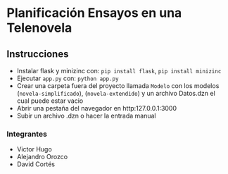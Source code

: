 # Planificación Ensayos en una Telenovela

## Instrucciones
- Instalar flask y minizinc con: `pip install flask`, `pip install minizinc`
- Ejecutar `app.py` con: `python app.py`
- Crear una carpeta fuera del proyecto llamada `Modelo` con los modelos (`novela-simplificado`), (`novela-extendido`) y un archivo Datos.dzn el cual puede estar vacio
- Abrir una pestaña del navegador en http:127.0.0.1:3000
- Subir un archivo .dzn o hacer la entrada manual

### Integrantes

- Victor Hugo
- Alejandro Orozco
- David Cortés
